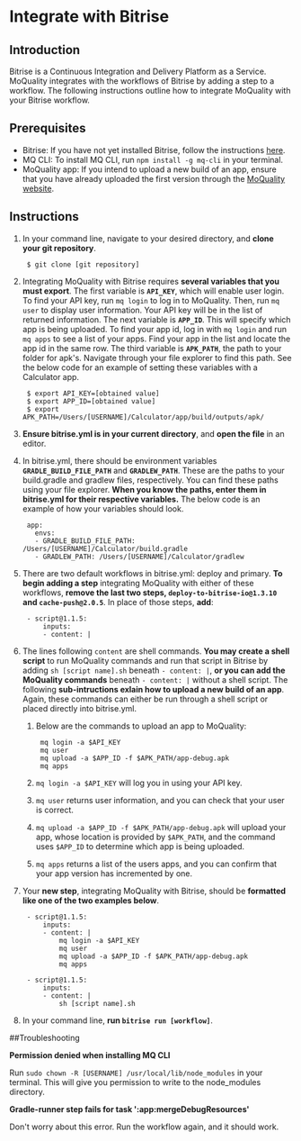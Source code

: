 # Integrate with Bitrise

## Introduction

Bitrise is a Continuous Integration and Delivery Platform as a Service. MoQuality integrates with the workflows of Bitrise by adding a step to a workflow. The following instructions outline how to integrate MoQuality with your Bitrise workflow.

## Prerequisites

* Bitrise: If you have not yet installed Bitrise, follow the instructions [here](https://www.bitrise.io/cli).
* MQ CLI: To install MQ CLI, run `npm install -g mq-cli` in your terminal.
* MoQuality app: If you intend to upload a new build of an app, ensure that you have already uploaded the first version through the [MoQuality website](https://app.moquality.com/).

## Instructions

1. In your command line, navigate to your desired directory, and **clone your git repository**.

        $ git clone [git repository] 

2. Integrating MoQuality with Bitrise requires **several variables that you must export**. The first variable is **`API_KEY`**, which will enable user login. To find your API key, run `mq login` to log in to MoQuality. Then, run `mq user` to display user information. Your API key will be in the list of returned information. The next variable is **`APP_ID`**. This will specify which app is being uploaded. To find your app id, log in with `mq login` and run `mq apps` to see a list of your apps. Find your app in the list and locate the app id in the same row. The third variable is **`APK_PATH`**, the path to your folder for apk's. Navigate through your file explorer to find this path. See the below code for an example of setting these variables with a Calculator app.

        $ export API_KEY=[obtained value]
        $ export APP_ID=[obtained value]
        $ export APK_PATH=/Users/[USERNAME]/Calculator/app/build/outputs/apk/

3. **Ensure bitrise.yml is in your current directory**, and **open the file** in an editor.

4. In bitrise.yml, there should be environment variables **`GRADLE_BUILD_FILE_PATH`** and **`GRADLEW_PATH`**. These are the paths to your build.gradle and gradlew files, respectively. You can find these paths using your file explorer. **When you know the paths, enter them in bitrise.yml for their respective variables.** The below code is an example of how your variables should look.


        app:
          envs:
          - GRADLE_BUILD_FILE_PATH: /Users/[USERNAME]/Calculator/build.gradle
          - GRADLEW_PATH: /Users/[USERNAME]/Calculator/gradlew

5. There are two default workflows in bitrise.yml: deploy and primary. **To begin adding a step** integrating MoQuality with either of these workflows, **remove the last two steps, `deploy-to-bitrise-io@1.3.10` and `cache-push@2.0.5`**. In place of those steps, **add**:

        - script@1.1.5:
            inputs:
            - content: |

6. The lines following `content` are shell commands. **You may create a shell script** to run MoQuality commands and run that script in Bitrise by adding `sh [script name].sh` beneath `- content: |`, **or you can add the MoQuality commands** beneath `- content: |` without a shell script. The following **sub-intructions exlain how to upload a new build of an app**. Again, these commands can either be run through a shell script or placed directly into bitrise.yml.

    1. Below are the commands to upload an app to MoQuality:

            mq login -a $API_KEY
            mq user
            mq upload -a $APP_ID -f $APK_PATH/app-debug.apk
            mq apps

    2. `mq login -a $API_KEY` will log you in using your API key.

    3. `mq user` returns user information, and you can check that your user is correct.

    4. `mq upload -a $APP_ID -f $APK_PATH/app-debug.apk` will upload your app, whose location is provided by `$APK_PATH`, and the command uses `$APP_ID` to determine which app is being uploaded.

    5. `mq apps` returns a list of the users apps, and you can confirm that your app version has incremented by one.

7. Your **new step**, integrating MoQuality with Bitrise, should be **formatted like one of the two examples below**.

        - script@1.1.5:
            inputs:
            - content: |
                mq login -a $API_KEY
                mq user
                mq upload -a $APP_ID -f $APK_PATH/app-debug.apk
                mq apps

        - script@1.1.5:
            inputs:
            - content: |
                sh [script name].sh

8. In your command line, **run `bitrise run [workflow]`**.

##Troubleshooting

**Permission denied when installing MQ CLI**

Run `sudo chown -R [USERNAME] /usr/local/lib/node_modules` in your terminal. This will give you permission to write to the node_modules directory.

**Gradle-runner step fails for task ':app:mergeDebugResources'**

Don't worry about this error. Run the workflow again, and it should work.
